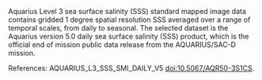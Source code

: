 Aquarius Level 3 sea surface salinity (SSS) standard mapped image data contains gridded 1 degree spatial resolution SSS averaged over a range of temporal scales, from daily to seasonal. The selected dataset is the Aquarius version 5.0 daily sea surface salinity (SSS) product, which is the official end of mission public data release from the AQUARIUS/SAC-D mission.

References: AQUARIUS_L3_SSS_SMI_DAILY_V5 [doi:10.5067/AQR50-3S1CS](https://doi.org/10.5067/AQR50-3S1CS).
